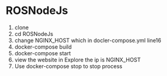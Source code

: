 # ROSNodeJs

1. clone 
2. cd ROSNodeJs
3. change NGINX_HOST which in docler-compose.yml line16
4. docker-compose build
5. docker-compose start
6. view the website in Explore the ip is NGINX_HOST
7. Use docker-compose stop to stop process
